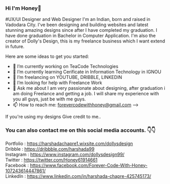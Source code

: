 ### Hi I'm Honey👋

#UX/UI Designer and Web Designer
I'm an Indian, born and raised in Vadodara City.
I've been designing and building websites and latest stunning amazing designs since after I have completed my graduation.
I have done graduation in Bachelor in Computer Application.
I'm also the creator of Dolly's Design, this is my freelance business which I want extend in future.

Here are some ideas to get you started:

- 🔭 I’m currently working on TeaCode Technologies
- 🌱 I’m currently learning Cerificate in Information Technology in IGNOU
- 👯 I’m freelancing on YOUTUBE, DRIBBLE, LINKEDIN
- 🤔 I’m looking for help with Freelance Work
- 💬 Ask me about I am very passionate about designing, after graduation i am doing Freelance and getting a job.
I will share my experience with you all guys, just be with me guys.
- 📫 How to reach me: 	forevercodewithhoney@gmail.com
-->

If you're using my designs Give credit to me..

### You can also contact me on this social media accounts. 👇👇

Portfolio : https://harshadachapre1.wixsite.com/dollysdesign <br>
Dribble : https://dribbble.com/harshada99 <br>
Instagram : https://www.instagram.com/dollysdesign99/ <br>
Twitter : https://twitter.com/Honey61914661 <br>
Facebook : https://www.facebook.com/Forever-Code-With-Honey-107243614447861/ <br>
LinkedIn : https://www.linkedin.com/in/harshada-chapre-425745173/ <br>
